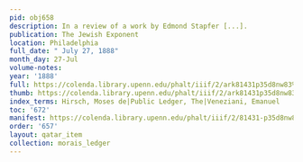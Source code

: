 ```yaml
---
pid: obj658
description: In a review of a work by Edmond Stapfer [...].
publication: The Jewish Exponent
location: Philadelphia
full_date: " July 27, 1888"
month_day: 27-Jul
volume-notes:
year: '1888'
full: https://colenda.library.upenn.edu/phalt/iiif/2/ark81431p35d8nw83%2FSHA256E-s7190398--88425c721d9dc9eec71c8de329d1842fce4acf2fe187fec53f0ccceb279cc384.jpeg/full/3500,/0/default.jpg
thumb: https://colenda.library.upenn.edu/phalt/iiif/2/ark81431p35d8nw83%2FSHA256E-s7190398--88425c721d9dc9eec71c8de329d1842fce4acf2fe187fec53f0ccceb279cc384.jpeg/full/!200,200/0/default.jpg
index_terms: Hirsch, Moses de|Public Ledger, The|Veneziani, Emanuel
toc: '672'
manifest: https://colenda.library.upenn.edu/phalt/iiif/2/81431-p35d8nw83/manifest
order: '657'
layout: qatar_item
collection: morais_ledger
---
```

